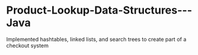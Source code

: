 # Product-Lookup-Data-Structures---Java
Implemented hashtables, linked lists, and search trees to create part of a checkout system
